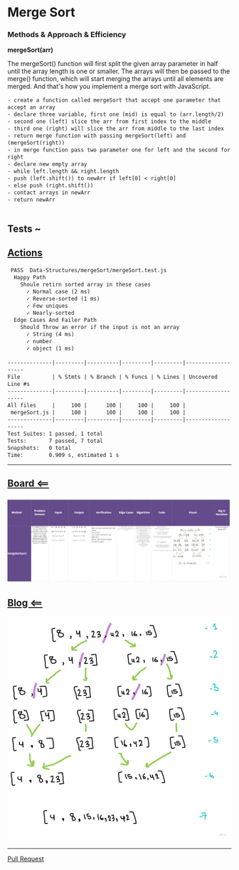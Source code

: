 # Merge Sort 

### Methods & Approach & Efficiency 

**mergeSort(arr)**

The mergeSort() function will first split the given array parameter in half until the array length is one or smaller. The arrays will then be passed to the merge() function, which will start merging the arrays until all elements are merged. And that's how you implement a merge sort with JavaScript.

```
- create a function called mergeSort that accept one parameter that accept an array
- declare three variable, first one (mid) is equal to (arr.length/2) 
- second one (left) slice the arr from first index to the middle
- third one (right) will slice the arr from middle to the last index
- return merge function with passing mergeSort(left) and (mergeSort(right))
- in merge function pass two parameter one for left and the second for right
- declare new empty array
- while left.length && right.length 
- push (left.shift()) to newArr if left[0] < right[0]
- else push (right.shift()) 
- contact arrays in newArr
- return newArr


```

## Tests ~

## [Actions](https://github.com/wafaankoush99/data-structures-and-algorithms/actions)

```
 PASS  Data-Structures/mergeSort/mergeSort.test.js
  Happy Path
    Shoule retirn sorted array in these cases
      ✓ Normal case (2 ms)
      ✓ Reverse-sorted (1 ms)
      ✓ Few uniques
      ✓ Nearly-sorted
  Edge Cases And Failer Path
    Should Throw an error if the input is not an array
      ✓ String (4 ms)
      ✓ number
      ✓ object (1 ms)

--------------|---------|----------|---------|---------|-------------------
File          | % Stmts | % Branch | % Funcs | % Lines | Uncovered Line #s
--------------|---------|----------|---------|---------|-------------------
All files     |     100 |      100 |     100 |     100 |
 mergeSort.js |     100 |      100 |     100 |     100 |
--------------|---------|----------|---------|---------|-------------------
Test Suites: 1 passed, 1 total
Tests:       7 passed, 7 total
Snapshots:   0 total
Time:        0.909 s, estimated 1 s

```

***


## [Board <==](https://miro.com/welcomeonboard/MWV6ZVF0eXM0OTBpRmJIclRnSUlVbFBPenNEZVY4cTJDaHZmTzVlc3pjaXBJVDVucWNVVjdGRThrRVFHUm5ZVnwzMDc0NDU3MzU3MzU4Mjc2Mjk1)


![](./board.jpg)


## [Blog <==](./blog.md)
![](./blog.jpg)

***

[Pull Request](https://github.com/wafaankoush99/data-structures-and-algorithms/pull/59)